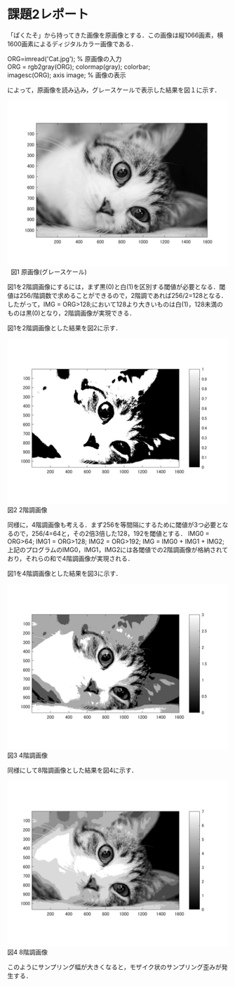 # 課題2レポート

「ぱくたそ」から持ってきた画像を原画像とする．この画像は縦1066画素，横1600画素によるディジタルカラー画像である．

ORG=imread('Cat.jpg'); % 原画像の入力  
ORG = rgb2gray(ORG); colormap(gray); colorbar;  
imagesc(ORG); axis image; % 画像の表示  

によって，原画像を読み込み，グレースケールで表示した結果を図１に示す．

![原画像](https://github.com/Tomoya-A/MyFolder/blob/master/kadai2/kadai2_1.jpg)  
図1 原画像(グレースケール)

図1を2階調画像にするには，まず黒(0)と白(1)を区別する閾値が必要となる．閾値は256/階調数で求めることができるので，2階調であれば256/2=128となる．したがって，IMG = ORG>128;において128より大きいものは白(1)，128未満のものは黒(0)となり，2階調画像が実現できる．

図1を2階調画像とした結果を図2に示す．

![原画像](https://github.com/Tomoya-A/MyFolder/blob/master/kadai2/kadai2_2.jpg)  
図2 2階調画像

同様に，4階調画像も考える．まず256を等間隔にするために閾値が3つ必要となるので，256/4=64と，その2倍3倍した128，192を閾値とする．
IMG0 = ORG>64;
IMG1 = ORG>128;
IMG2 = ORG>192;
IMG = IMG0 + IMG1 + IMG2;
上記のプログラムのIMG0，IMG1，IMG2には各閾値での2階調画像が格納されており，それらの和で4階調画像が実現される．

図1を4階調画像とした結果を図3に示す．

![原画像](https://github.com/Tomoya-A/MyFolder/blob/master/kadai2/kadai2_3.jpg)  
図3 4階調画像

同様にして8階調画像とした結果を図4に示す．

![原画像](https://github.com/Tomoya-A/MyFolder/blob/master/kadai2/kadai2_4.jpg)  
図4 8階調画像

このようにサンプリング幅が大きくなると，モザイク状のサンプリング歪みが発生する．
